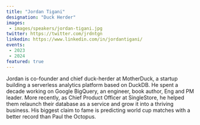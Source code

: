 ```yaml
---
title: "Jordan Tigani"
designation: "Duck Herder"
images:
 - images/speakers/jordan-tigani.jpg
twitter: https://twitter.com/jrdntgn
linkedin: https://www.linkedin.com/in/jordantigani/
events:
 - 2023
 - 2024
featured: true
---
```


Jordan is co-founder and chief duck-herder at MotherDuck, a startup building a serverless analytics platform based on DuckDB. He spent a decade working on Google BigQuery, an engineer, book author, Eng and PM leader. More recently, as Chief Product Officer at SingleStore, he helped them relaunch their database as a service and grow it into a thriving business. His biggest claim to fame is predicting world cup matches with a better record than Paul the Octopus.